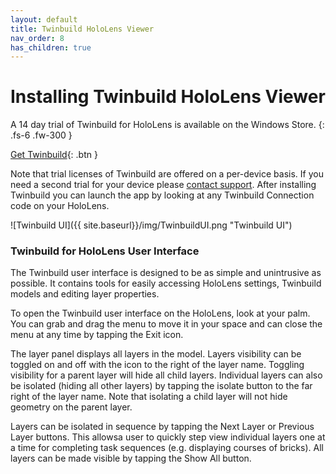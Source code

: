 ```yaml
---
layout: default
title: Twinbuild HoloLens Viewer
nav_order: 8
has_children: true
---
```


# Installing Twinbuild HoloLens Viewer

A 14 day trial of Twinbuild for HoloLens is available on the Windows Store.
{: .fs-6 .fw-300 }

[Get Twinbuild](https://www.microsoft.com/store/apps/9MW7GH4XVB3S){: .btn }

Note that trial licenses of Twinbuild are offered on a per-device basis. If you need a second trial for your device please [contact support](mailto:support@twinbuild.com). After installing Twinbuild you can launch the app by looking at any Twinbuild Connection code on your HoloLens.

![Twinbuild UI]({{ site.baseurl}}/img/TwinbuildUI.png "Twinbuild UI")

### Twinbuild for HoloLens User Interface

The Twinbuild user interface is designed to be as simple and unintrusive as possible. It contains tools for easily accessing HoloLens settings, Twinbuild models and editing layer properties.

To open the Twinbuild user interface on the HoloLens, look at your palm. You can grab and drag the menu to move it in your space and can close the menu at any time by tapping the Exit icon.

The layer panel displays all layers in the model. Layers visibility can be toggled on and off with the icon to the right of the layer name. Toggling visibility for a parent layer will hide all child layers. Individual layers can also be isolated (hiding all other layers) by tapping the isolate button to the far right of the layer name. Note that isolating a child layer will not hide geometry on the parent layer.

Layers can be isolated in sequence by tapping the Next Layer or Previous Layer buttons. This allowsa user to quickly step view individual layers one at a time for completing task sequences (e.g. displaying courses of bricks). All layers can be made visible by tapping the Show All button.

